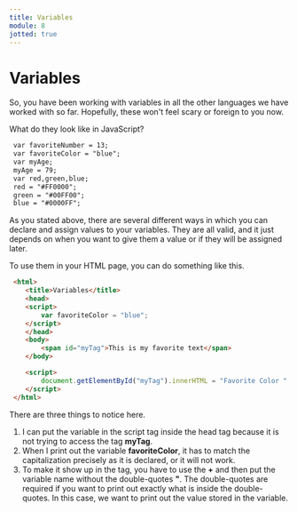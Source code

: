 ```yaml
---
title: Variables
module: 8
jotted: true
---
```


# Variables

So, you have been working with variables in all the other languages we have worked with so far. Hopefully, these won't feel scary or foreign to you now.

What do they look like in JavaScript?

```html
 var favoriteNumber = 13;
 var favoriteColor = "blue";
 var myAge;
 myAge = 79;
 var red,green,blue;
 red = "#FF0000";
 green = "#00FF00";
 blue = "#0000FF";
```

As you stated above, there are several different ways in which you can declare and assign values to your variables. They are all valid, and it just depends on when you want to give them a value or if they will be assigned later.

To use them in your HTML page, you can do something like this.

```html
 <html>
    <title>Variables</title>
    <head>
    <script>
        var favoriteColor = "blue";
    </script>
    </head>
    <body>
        <span id="myTag">This is my favorite text</span>
    </body>

    <script>
        document.getElementById("myTag").innerHTML = "Favorite Color " + favoriteColor;
    </script>
 </html>
```

There are three things to notice here.

1. I can put the variable in the script tag inside the head tag because it is not trying to access the tag **myTag**.
2. When I print out the variable **favoriteColor**, it has to match the capitalization precisely as it is declared, or it will not work.
3. To make it show up in the tag, you have to use the **+** and then put the variable name without the double-quotes **"**. The double-quotes are required if you want to print out exactly what is inside the double-quotes. In this case, we want to print out the value stored in the variable.

<!-- video -->